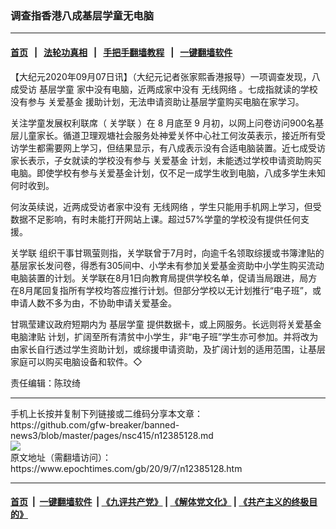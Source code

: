 ### 调查指香港八成基层学童无电脑
------------------------

#### [首页](https://github.com/gfw-breaker/banned-news3/blob/master/README.md) &nbsp;&nbsp;|&nbsp;&nbsp; [法轮功真相](https://github.com/begood0513/basic/blob/master/README.md)  &nbsp;&nbsp;|&nbsp;&nbsp; [手把手翻墙教程](https://github.com/gfw-breaker/guides/wiki)  &nbsp;&nbsp;|&nbsp;&nbsp; [一键翻墙软件](https://github.com/gfw-breaker/nogfw/blob/master/README.md)  



<div><p>
 【大纪元2020年09月07日讯】（大纪元记者张家熙香港报导）一项调查发现，八成受访
 <ok href="https://www.epochtimes.com/gb/tag/%E5%9F%BA%E5%B1%82%E5%AD%A6%E7%AB%A5.html">
  基层学童
 </ok>
 家中没有电脑，近两成家中没有
 <ok href="https://www.epochtimes.com/gb/tag/%E6%97%A0%E7%BA%BF%E7%BD%91%E7%BB%9C.html">
  无线网络
 </ok>
 。七成指就读的学校没有参与
 <ok href="https://www.epochtimes.com/gb/tag/%E5%85%B3%E7%88%B1%E5%9F%BA%E9%87%91.html">
  关爱基金
 </ok>
 援助计划，无法申请资助让基层学童购买电脑在家学习。
</p>
<p>
 关注学童发展权利联席（
 <ok href="https://www.epochtimes.com/gb/tag/%E5%85%B3%E5%AD%A6%E8%81%94.html">
  关学联
 </ok>
 ）在 8 月底至 9 月初，以网上问卷访问900名基层儿童家长。循道卫理观塘社会服务处神爱关怀中心社工何汝英表示，接近所有受访学生都需要网上学习，但结果显示，有八成表示没有合适电脑装置。近七成受访家长表示，子女就读的学校没有参与
 <ok href="https://www.epochtimes.com/gb/tag/%E5%85%B3%E7%88%B1%E5%9F%BA%E9%87%91.html">
  关爱基金
 </ok>
 计划，未能透过学校申请资助购买电脑。即使学校有参与关爱基金计划，仅不足一成学生收到电脑，八成多学生未知何时收到。
</p>
<p>
 何汝英续说，近两成受访者家中没有
 <ok href="https://www.epochtimes.com/gb/tag/%E6%97%A0%E7%BA%BF%E7%BD%91%E7%BB%9C.html">
  无线网络
 </ok>
 ，学生只能用手机网上学习，但受数据不足影响，有时未能打开网站上课。超过57%学童的学校没有提供任何支援。
</p>
<p>
 <ok href="https://www.epochtimes.com/gb/tag/%E5%85%B3%E5%AD%A6%E8%81%94.html">
  关学联
 </ok>
 组织干事甘珮萤则指，关学联曾于7月时，向逾千名领取综援或书簿津贴的基层家长发问卷，得悉有305间中、小学未有参加关爱基金资助中小学生购买流动电脑装置的计划。关学联在8月1日向教育局提供学校名单，促请当局跟进，局方在8月尾回复指所有学校均答应推行计划。但部分学校以无计划推行“电子班”，或申请人数不多为由，不协助申请关爱基金。
</p>
<p>
 甘珮莹建议政府短期内为
 <ok href="https://www.epochtimes.com/gb/tag/%E5%9F%BA%E5%B1%82%E5%AD%A6%E7%AB%A5.html">
  基层学童
 </ok>
 提供数据卡，或上网服务。长远则将关爱基金
 <ok href="https://www.epochtimes.com/gb/tag/%E7%94%B5%E8%84%91%E6%B4%A5%E8%B4%B4.html">
  电脑津贴
 </ok>
 计划，扩阔至所有清贫中小学生，非“电子班”学生亦可参加。并将改为由家长自行透过学生资助计划，或综援申请资助，及扩阔计划的适用范围，让基层家庭可以购买电脑设备和软件。◇
</p>
<p>
 责任编辑：陈玟绮
</p>
</div>
<hr/>
手机上长按并复制下列链接或二维码分享本文章：<br/>
https://github.com/gfw-breaker/banned-news3/blob/master/pages/nsc415/n12385128.md <br/>
<a href='https://github.com/gfw-breaker/banned-news3/blob/master/pages/nsc415/n12385128.md'><img src='https://github.com/gfw-breaker/banned-news3/blob/master/pages/nsc415/n12385128.md.png'/></a> <br/>
原文地址（需翻墙访问）：https://www.epochtimes.com/gb/20/9/7/n12385128.htm


------------------------
#### [首页](https://github.com/gfw-breaker/banned-news3/blob/master/README.md) &nbsp;|&nbsp; [一键翻墙软件](https://github.com/gfw-breaker/nogfw/blob/master/README.md) &nbsp;| [《九评共产党》](https://github.com/gfw-breaker/9ping.md/blob/master/README.md#九评之一评共产党是什么) | [《解体党文化》](https://github.com/gfw-breaker/jtdwh.md/blob/master/README.md) | [《共产主义的终极目的》](https://github.com/gfw-breaker/gczydzjmd.md/blob/master/README.md)


<img src='http://gfw-breaker.win/banned-news3/pages/nsc415/n12385128.md' width='0px' height='0px'/>